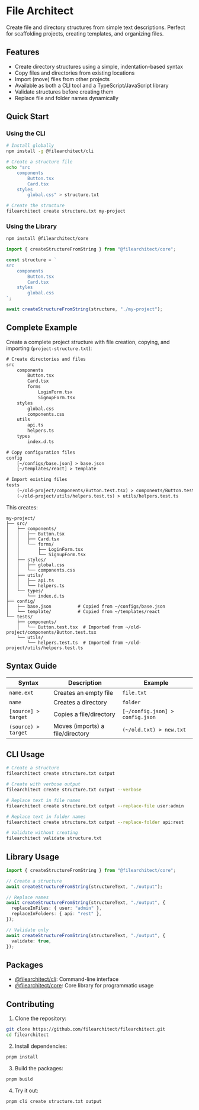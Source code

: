 # File Architect

Create file and directory structures from simple text descriptions. Perfect for scaffolding projects, creating templates, and organizing files.

## Features

- Create directory structures using a simple, indentation-based syntax
- Copy files and directories from existing locations
- Import (move) files from other projects
- Available as both a CLI tool and a TypeScript/JavaScript library
- Validate structures before creating them
- Replace file and folder names dynamically

## Quick Start

### Using the CLI

```bash
# Install globally
npm install -g @filearchitect/cli

# Create a structure file
echo "src
	components
		Button.tsx
		Card.tsx
	styles
		global.css" > structure.txt

# Create the structure
filearchitect create structure.txt my-project
```

### Using the Library

```bash
npm install @filearchitect/core
```

```typescript
import { createStructureFromString } from "@filearchitect/core";

const structure = `
src
	components
		Button.tsx
		Card.tsx
	styles
		global.css
`;

await createStructureFromString(structure, "./my-project");
```

## Complete Example

Create a complete project structure with file creation, copying, and importing (`project-structure.txt`):

```txt
# Create directories and files
src
	components
		Button.tsx
		Card.tsx
		forms
			LoginForm.tsx
			SignupForm.tsx
	styles
		global.css
		components.css
	utils
		api.ts
		helpers.ts
	types
		index.d.ts

# Copy configuration files
config
	[~/configs/base.json] > base.json
	[~/templates/react] > template

# Import existing files
tests
	(~/old-project/components/Button.test.tsx) > components/Button.test.tsx
	(~/old-project/utils/helpers.test.ts) > utils/helpers.test.ts
```

This creates:

```
my-project/
├── src/
│   ├── components/
│   │   ├── Button.tsx
│   │   ├── Card.tsx
│   │   └── forms/
│   │       ├── LoginForm.tsx
│   │       └── SignupForm.tsx
│   ├── styles/
│   │   ├── global.css
│   │   └── components.css
│   ├── utils/
│   │   ├── api.ts
│   │   └── helpers.ts
│   └── types/
│       └── index.d.ts
├── config/
│   ├── base.json          # Copied from ~/configs/base.json
│   └── template/          # Copied from ~/templates/react
└── tests/
    ├── components/
    │   └── Button.test.tsx  # Imported from ~/old-project/components/Button.test.tsx
    └── utils/
        └── helpers.test.ts  # Imported from ~/old-project/utils/helpers.test.ts
```

## Syntax Guide

| Syntax              | Description                      | Example                         |
| ------------------- | -------------------------------- | ------------------------------- |
| `name.ext`          | Creates an empty file            | `file.txt`                      |
| `name`              | Creates a directory              | `folder`                        |
| `[source] > target` | Copies a file/directory          | `[~/config.json] > config.json` |
| `(source) > target` | Moves (imports) a file/directory | `(~/old.txt) > new.txt`         |

## CLI Usage

```bash
# Create a structure
filearchitect create structure.txt output

# Create with verbose output
filearchitect create structure.txt output --verbose

# Replace text in file names
filearchitect create structure.txt output --replace-file user:admin

# Replace text in folder names
filearchitect create structure.txt output --replace-folder api:rest

# Validate without creating
filearchitect validate structure.txt
```

## Library Usage

```typescript
import { createStructureFromString } from "@filearchitect/core";

// Create a structure
await createStructureFromString(structureText, "./output");

// Replace names
await createStructureFromString(structureText, "./output", {
  replaceInFiles: { user: "admin" },
  replaceInFolders: { api: "rest" },
});

// Validate only
await createStructureFromString(structureText, "./output", {
  validate: true,
});
```

## Packages

- [@filearchitect/cli](packages/cli/README.md): Command-line interface
- [@filearchitect/core](packages/core/README.md): Core library for programmatic usage

## Contributing

1. Clone the repository:

```bash
git clone https://github.com/filearchitect/filearchitect.git
cd filearchitect
```

2. Install dependencies:

```bash
pnpm install
```

3. Build the packages:

```bash
pnpm build
```

4. Try it out:

```bash
pnpm cli create structure.txt output
```
